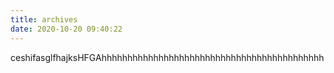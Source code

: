 ```yaml
---
title: archives
date: 2020-10-20 09:40:22
---
```

ceshifasglfhajksHFGAhhhhhhhhhhhhhhhhhhhhhhhhhhhhhhhhhhhhhhhhhhh